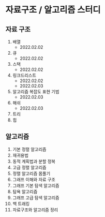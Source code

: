 # 자료구조 / 알고리즘 스터디
## 자료 구조

1. 배열 
   - 2022.02.02
2. 큐
   - 2022.02.02
3. 스택
    - 2022.02.02
4. 링크드리스트
    - 2022.02.02
    - 2022.02.03
5. 알고리즘 복잡도 표현 기법
    - 2022.02.03
6. 해쉬
    - 2022.02.03
7. 트리
8. 힙



## 알고리즘

1. 기본 정렬 알고리즘
2. 재귀용법
3. 동적 계획법과 분할 정복
4. 고급 정렬 알고리즘
5. 정렬 알고리즘 몸풀기
6. 그래프 이해와 자료 구조
7. 그래프 기본 탐색 알고리즘
8. 탐욕 알고리즘
9. 그래프 고급 탐색 알고리즘
10. 백 트래킹
11. 자료구조와 알고리즘 정리
